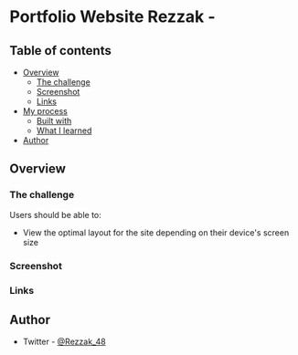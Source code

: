 # Portfolio Website Rezzak -

<!-- Summary -->

<!-- This is a solution to the [NameOfTheProject]( URL of it). Frontend Mentor challenges help you improve your coding skills by building realistic projects. -->

## Table of contents

- [Overview](#overview)
  - [The challenge](#the-challenge)
  - [Screenshot](#screenshot)
  - [Links](#links)
- [My process](#my-process)
  - [Built with](#built-with)
  - [What I learned](#what-i-learned)
- [Author](#author)

## Overview

### The challenge

Users should be able to:

- View the optimal layout for the site depending on their device's screen size

### Screenshot


### Links

<!-- - Live Site URL: [Live Site URL:](linkHere)

## My process

### Built with


### What I learned

<!-- I learned more about  -->

## Author

<!-- - Website - [](NotAvailableForNow) -->
- Twitter - [@Rezzak_48](https://twitter.com/Rezzak_48)
